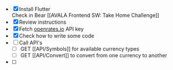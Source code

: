 - [x] Install Flutter  
    Check in Bear [[AVALA Frontend SW: Take Home Challenge]]
- [x]   Review instructions
- [x]   Fetch [openrates.io](http://openrates.io/) API key
- [x]   Check how to write some code
- [ ]   Call API's
	- [ ]   GET [[API/Symbols]]  for available currency types
	- [ ]   GET [[API/Convert]] to convert from one currency to another
- [ ]  